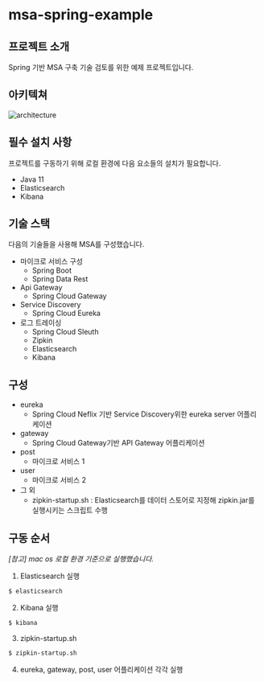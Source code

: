 # msa-spring-example
## 프로젝트 소개
Spring 기반 MSA 구축 기술 검토를 위한 예제 프로젝트입니다.
## 아키텍쳐
![architecture](https://user-images.githubusercontent.com/46879746/101125538-d38b6e00-363c-11eb-931f-36e831f4576d.jpeg)
## 필수 설치 사항
프로젝트를 구동하기 위해 로컬 환경에 다음 요소들의 설치가 필요합니다.
- Java 11
- Elasticsearch
- Kibana
## 기술 스택
다음의 기술들을 사용해 MSA를 구성했습니다.
- 마이크로 서비스 구성
	- Spring Boot
	- Spring Data Rest
- Api Gateway
	- Spring Cloud Gateway
- Service Discovery
	- Spring Cloud Eureka
- 로그 트레이싱
	- Spring Cloud Sleuth  
	- Zipkin
	- Elasticsearch
	- Kibana
## 구성
- eureka
	- Spring Cloud Neflix 기반 Service Discovery위한 eureka server 어플리케이션
- gateway
	 - Spring Cloud Gateway기반 API Gateway 어플리케이션
 - post
	 - 마이크로 서비스 1
 - user
	 - 마이크로 서비스 2
- 그 외
	 - zipkin-startup.sh : Elasticsearch를 데이터 스토어로 지정해 zipkin.jar를 실행시키는 스크립트 수행
## 구동 순서
*[참고] mac os 로컬 환경 기준으로 실행했습니다.*

1. Elasticsearch 실행
```bash 
$ elasticsearch
```
2. Kibana 실행
```bash 
$ kibana
```
3. zipkin-startup.sh
```bash 
$ zipkin-startup.sh
```
4. eureka, gateway, post, user 어플리케이션 각각 실행
